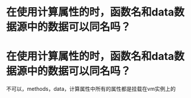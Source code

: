 # 在使用计算属性的时，函数名和data数据源中的数据可以同名吗？

# 在使用计算属性的时，函数名和data数据源中的数据可以同名吗？

不可以，methods，data，计算属性中所有的属性都是挂载在vm实例上的